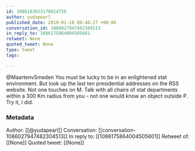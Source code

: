 ```yaml
---
id: 1086183023178014720
author: yudapearl
published_date: 2019-01-18 08:46:27 +00:00
conversation_id: 1086027947482304513
in_reply_to: 1086175864004505601
retweet: None
quoted_tweet: None
type: tweet
tags:

---
```


@MaartenvSmeden You must be lucky to be in an enlightened stat environment. But look up the last ten presidential addresses on the RSS website. Not one touches on M. Talk with all chairs of stat departments within a 300 Km radius from you - not one would know an object outside P. Try it, I did.

### Metadata

Author: [[@yudapearl]]
Conversation: [[conversation-1086027947482304513]]
In reply to: [[1086175864004505601]]
Retweet of: [[None]]
Quoted tweet: [[None]]
